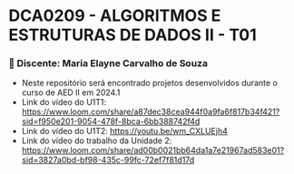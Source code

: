 <h1>DCA0209 - ALGORITMOS E ESTRUTURAS DE DADOS II - T01</h1>

 <h3> 🚀 Discente: Maria Elayne Carvalho de Souza</h3>
 
+ Neste repositório será encontrado projetos desenvolvidos durante o curso de AED II em 2024.1
+ Link do vídeo do U1T1: https://www.loom.com/share/a87dec38cea944f0a9fa6f817b34f421?sid=f950e201-9054-478f-8bca-6bb388742f4d
+ Link do vídeo do U1T2: https://youtu.be/wm_CXLUEjh4
+ Link do vídeo do trabalho da Unidade 2: https://www.loom.com/share/ad00b0021bb64da1a7e21967ad583e01?sid=3827a0bd-bf98-435c-99fc-72ef7f81d17d
